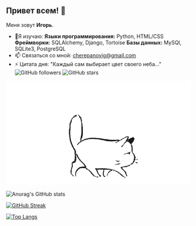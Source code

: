 ## Привет всем! 👋
Меня зовут **Игорь**.
- 🌱Я изучаю:
  **Языки программирования:** Python, HTML/CSS
  **Фреймворки:** SQLAlchemy, Django, Tortoise
  **Базы данных:** MySQl, SQLite3, PostgreSQL
- 📫 Связаться со мной: cherepanovig@gmail.com
- ⚡ Цитата дня: "Каждый сам выбирает цвет своего неба..."
![GitHub followers](https://img.shields.io/github/followers/cherepanovig?style=social)
![GitHub stars](https://img.shields.io/github/stars/cherepanovig?style=social)

<img src="https://github.com/cherepanovig/cherepanovig/blob/main/Cat_1.gif" alt="The unlimited" with="600">

![Anurag's GitHub stats](https://github-readme-stats.vercel.app/api?username=cherepanovig&show_icons=true&theme=radical)

[![GitHub Streak](https://github-readme-streak-stats.herokuapp.com?user=cherepanovig&theme=dark&hide_border=true)](https://git.io/streak-stats)

[![Top Langs](https://github-readme-stats.vercel.app/api/top-langs/?username=cherepanovig&layout=compact)](https://github.com/anuraghazra/github-readme-stats)
